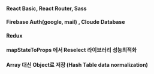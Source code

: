 #### React Basic, React Router, Sass
#### Firebase Auth(google, mail) , Cloude Database
#### Redux
#### mapStateToProps 에서 Reselect 라이브러리 성능최적화
#### Array 대신 Object로 저장 (Hash Table data normalization)
